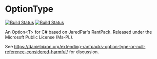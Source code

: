 OptionType
==========

[![Build Status](https://travis-ci.org/danielnixon/OptionType.svg?branch=master)](https://travis-ci.org/danielnixon/OptionType) [![Build Status](https://ci.appveyor.com/api/projects/status/github/danielnixon/optiontype?svg=true)](https://ci.appveyor.com/project/danielnixon/optiontype)

An Option&lt;T> for C# based on JaredPar's RantPack. Released under the Microsoft Public License (Ms-PL).

See https://danielnixon.org/extending-rantpacks-option-type-or-null-reference-considered-harmful/ for discussion.
